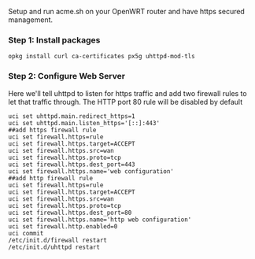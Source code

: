 Setup and run acme.sh on your OpenWRT router and have https secured management.

### Step 1: Install packages

`opkg install curl ca-certificates px5g uhttpd-mod-tls`

### Step 2: Configure Web Server
Here we'll tell uhttpd to listen for https traffic and add two firewall rules to let that traffic through.
The HTTP port 80 rule will be disabled by default

```
uci set uhttpd.main.redirect_https=1
uci set uhttpd.main.listen_https='[::]:443'
##add https firewall rule
uci set firewall.https=rule
uci set firewall.https.target=ACCEPT
uci set firewall.https.src=wan
uci set firewall.https.proto=tcp
uci set firewall.https.dest_port=443
uci set firewall.https.name='web configuration'
##add http firewall rule
uci set firewall.https=rule
uci set firewall.https.target=ACCEPT
uci set firewall.https.src=wan
uci set firewall.https.proto=tcp
uci set firewall.https.dest_port=80
uci set firewall.https.name='http web configuration'
uci set firewall.http.enabled=0
uci commit
/etc/init.d/firewall restart
/etc/init.d/uhttpd restart
```
